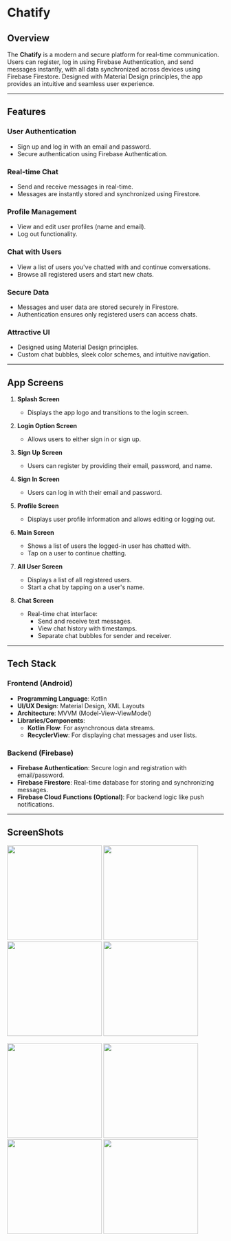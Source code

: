 # Chatify

##  Overview
The **Chatify** is a modern and secure platform for real-time communication. Users can register, log in using Firebase Authentication, and send messages instantly, with all data synchronized across devices using Firebase Firestore. Designed with Material Design principles, the app provides an intuitive and seamless user experience.

---

##  Features

### **User Authentication**
- Sign up and log in with an email and password.
- Secure authentication using Firebase Authentication.

###  **Real-time Chat**
- Send and receive messages in real-time.
- Messages are instantly stored and synchronized using Firestore.

###  **Profile Management**
- View and edit user profiles (name and email).
- Log out functionality.

###  **Chat with Users**
- View a list of users you've chatted with and continue conversations.
- Browse all registered users and start new chats.

###  **Secure Data**
- Messages and user data are stored securely in Firestore.
- Authentication ensures only registered users can access chats.

###  **Attractive UI**
- Designed using Material Design principles.
- Custom chat bubbles, sleek color schemes, and intuitive navigation.

---

##  App Screens

1. **Splash Screen**
   - Displays the app logo and transitions to the login screen.

2. **Login Option Screen**
   - Allows users to either sign in or sign up.

3. **Sign Up Screen**
   - Users can register by providing their email, password, and name.

4. **Sign In Screen**
   - Users can log in with their email and password.

5. **Profile Screen**
   - Displays user profile information and allows editing or logging out.

6. **Main Screen**
   - Shows a list of users the logged-in user has chatted with.
   - Tap on a user to continue chatting.

7. **All User Screen**
   - Displays a list of all registered users.
   - Start a chat by tapping on a user's name.

8. **Chat Screen**
   - Real-time chat interface:
     - Send and receive text messages.
     - View chat history with timestamps.
     - Separate chat bubbles for sender and receiver.

---

##  Tech Stack

### **Frontend (Android)**
- **Programming Language**: Kotlin
- **UI/UX Design**: Material Design, XML Layouts
- **Architecture**: MVVM (Model-View-ViewModel)
- **Libraries/Components**:
  - **Kotlin Flow**: For asynchronous data streams.
  - **RecyclerView**: For displaying chat messages and user lists.

### **Backend (Firebase)**
- **Firebase Authentication**: Secure login and registration with email/password.
- **Firebase Firestore**: Real-time database for storing and synchronizing messages.
- **Firebase Cloud Functions (Optional)**: For backend logic like push notifications.

---

##  ScreenShots

<p>
  <image src = "https://github.com/user-attachments/assets/8a4148f4-42af-48a7-b760-080f2f0f8023" width="220px"/>
  <image src = "https://github.com/user-attachments/assets/b8932f81-bc1a-4195-bf8a-c482427db6c7" width="220px"/>
  <image src = "https://github.com/user-attachments/assets/af9c3d06-ab36-43a8-ac38-cc4264b2dbf5" width="220px"/>
  <image src = "https://github.com/user-attachments/assets/1017e573-1763-47ff-b2bc-9ee57ee4947a" width="220px"/>
</p>

<p>
  <image src = "https://github.com/user-attachments/assets/0a376fef-a6cd-410d-9ac6-ccc9dd8e0df8" width="220px"/>
  <image src = "https://github.com/user-attachments/assets/0c5b490f-b599-4a2b-a506-fec0e987fdc8" width="220px"/>
  <image src = "https://github.com/user-attachments/assets/066c32d4-e90f-43d7-977f-d16834e11283" width="220px"/>
  <image src = "https://github.com/user-attachments/assets/8b9e52f2-76aa-4cc5-adfc-8e1202be507d" width="220px"/>
</p>

